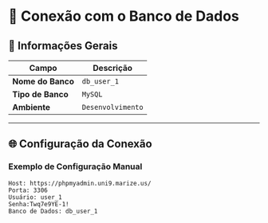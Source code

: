 # 🔗 Conexão com o Banco de Dados

## 🧩 Informações Gerais
| Campo | Descrição |
|-------|------------|
| **Nome do Banco** | `db_user_1` |
| **Tipo de Banco** |`MySQL`|
| **Ambiente** |`Desenvolvimento` |


---

## 🌐 Configuração da Conexão

### Exemplo de Configuração Manual
```text
Host: https://phpmyadmin.uni9.marize.us/
Porta: 3306
Usuário: user_1
Senha:Twq7e9YE-1!
Banco de Dados: db_user_1
